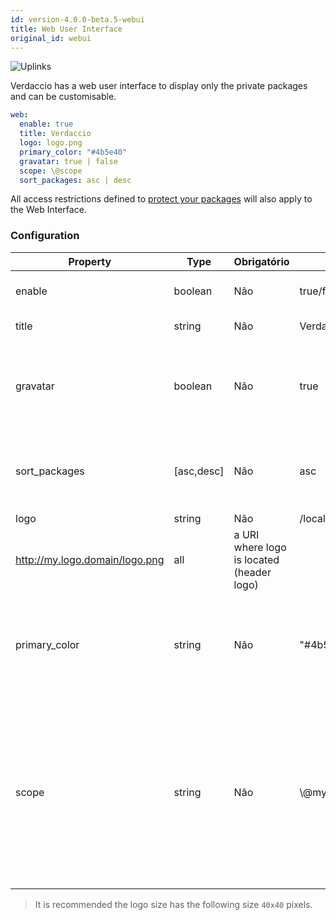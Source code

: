 ```yaml
---
id: version-4.0.0-beta.5-webui
title: Web User Interface
original_id: webui
---
```


![Uplinks](https://user-images.githubusercontent.com/558752/52916111-fa4ba980-32db-11e9-8a64-f4e06eb920b3.png)

Verdaccio has a web user interface to display only the private packages and can be customisable.

```yaml
web:
  enable: true
  title: Verdaccio
  logo: logo.png
  primary_color: "#4b5e40"
  gravatar: true | false
  scope: \@scope
  sort_packages: asc | desc
```

All access restrictions defined to [protect your packages](protect-your-dependencies.md) will also apply to the Web Interface.

### Configuration

| Property      | Type       | Obrigatório | Exemplo                                                     | Support    | Descrição                                                                                                                                            |
| ------------- | ---------- | ----------- | ----------------------------------------------------------- | ---------- | ---------------------------------------------------------------------------------------------------------------------------------------------------- |
| enable        | boolean    | Não         | true/false                                                  | all        | habilitar a interface web                                                                                                                            |
| title         | string     | Não         | Verdaccio                                                   | all        | Título da página web                                                                                                                                 |
| gravatar      | boolean    | Não         | true                                                        | `>v4`   | Gravatars will be generated under the hood if this property is enabled                                                                               |
| sort_packages | [asc,desc] | Não         | asc                                                         | `>v4`   | By default private packages are sorted by ascending                                                                                                  |
| logo          | string     | Não         | /local/path/to/my/logo.png  
http://my.logo.domain/logo.png | all        | a URI where logo is located (header logo)                                                                                                            |
| primary_color | string     | Não         | "#4b5e40"                                                   | `>4`    | The primary color to use throughout the UI (header, etc)                                                                                             |
| scope         | string     | Não         | \\@myscope                                                | `>v3.x` | If you're using this registry for a specific module scope, specify that scope to set it in the webui instructions header (note: escape @ with \\@) |

> It is recommended the logo size has the following size `40x40` pixels.